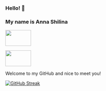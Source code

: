 ### Hello! 🙌

### My name is Anna Shilina

<a href="https://www.linkedin.com/in/anshilina/" target="blank"><img align="center" src="https://blog.waalaxy.com/wp-content/uploads/2021/01/Linkedin-Logo-2048x1280.png" alt="" height="50" width="80" /></a>

<a href="https://www.linkedin.com/in/anshilina/" target="blank"><img align="center" src="https://www.codewars.com/users/annashilina/badges/micro" alt="" height="50" width="80" /></a>


Welcome to my GitHub and nice to meet you!



[![GitHub Streak](http://github-readme-streak-stats.herokuapp.com?user=anshilina&theme=calm)](https://git.io/streak-stats)
